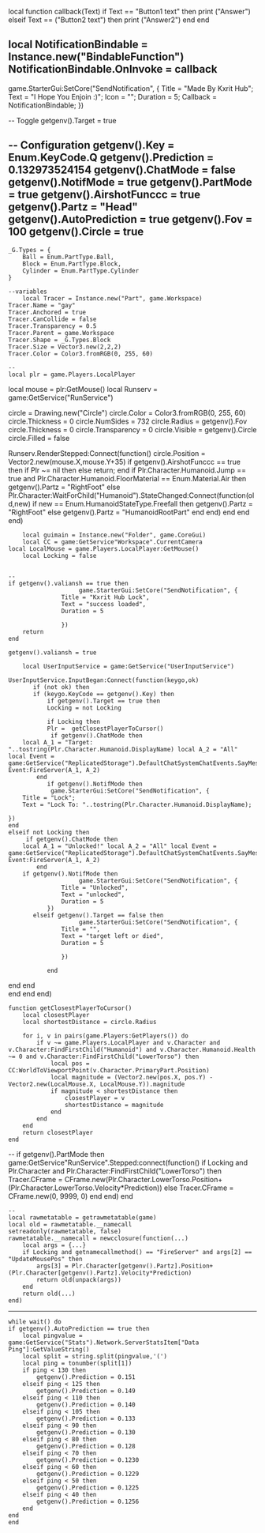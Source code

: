  local function callback(Text)
 if Text == "Button1 text" then
  print ("Answer")
elseif Text == ("Button2 text") then
 print ("Answer2")
 end
end

local NotificationBindable = Instance.new("BindableFunction")
NotificationBindable.OnInvoke = callback
--
game.StarterGui:SetCore("SendNotification",  {
 Title = "Made By Kxrit Hub";
 Text = "I Hope You Enjoin :)";
 Icon = "";
 Duration = 5;
 Callback = NotificationBindable;
})

-- Toggle
getgenv().Target = true

-- Configuration
getgenv().Key = Enum.KeyCode.Q
getgenv().Prediction = 0.132973524154
getgenv().ChatMode = false
getgenv().NotifMode = true
    getgenv().PartMode = true
    getgenv().AirshotFunccc = true
    getgenv().Partz = "Head"
getgenv().AutoPrediction = true
getgenv().Fov = 100
getgenv().Circle = true
--
    _G.Types = {
        Ball = Enum.PartType.Ball,
        Block = Enum.PartType.Block, 
        Cylinder = Enum.PartType.Cylinder
    }
    
    --variables                 
    	local Tracer = Instance.new("Part", game.Workspace)
    Tracer.Name = "gay"	
    Tracer.Anchored = true		
    Tracer.CanCollide = false
    Tracer.Transparency = 0.5
    Tracer.Parent = game.Workspace	
    Tracer.Shape = _G.Types.Block
    Tracer.Size = Vector3.new(2,2,2)
    Tracer.Color = Color3.fromRGB(0, 255, 60)
    
    --
    local plr = game.Players.LocalPlayer
local mouse = plr:GetMouse()
local Runserv = game:GetService("RunService")

circle = Drawing.new("Circle")
circle.Color = Color3.fromRGB(0, 255, 60)
circle.Thickness = 0
circle.NumSides = 732
circle.Radius = getgenv().Fov
circle.Thickness = 0
circle.Transparency = 0
circle.Visible = getgenv().Circle
circle.Filled = false

Runserv.RenderStepped:Connect(function()
    circle.Position = Vector2.new(mouse.X,mouse.Y+35)
    if getgenv().AirshotFunccc == true then
            if Plr ~= nil then else return; end
            if Plr.Character.Humanoid.Jump == true and Plr.Character.Humanoid.FloorMaterial == Enum.Material.Air then
                getgenv().Partz = "RightFoot"
            else
                Plr.Character:WaitForChild("Humanoid").StateChanged:Connect(function(old,new)
                    if new == Enum.HumanoidStateType.Freefall then
                    getgenv().Partz = "RightFoot"
                    else
                        getgenv().Partz = "HumanoidRootPart"
                    end
                end)
            end
end
end)
    
    	local guimain = Instance.new("Folder", game.CoreGui)
    	local CC = game:GetService"Workspace".CurrentCamera
    local LocalMouse = game.Players.LocalPlayer:GetMouse()
    	local Locking = false
    
    	
    --
    if getgenv().valiansh == true then
                        game.StarterGui:SetCore("SendNotification", {
                   Title = "Kxrit Hub Lock",
                   Text = "success loaded",
                   Duration = 5
        
                   })
        return
    end
    
    getgenv().valiansh = true
    
        local UserInputService = game:GetService("UserInputService")

    UserInputService.InputBegan:Connect(function(keygo,ok)
           if (not ok) then
           if (keygo.KeyCode == getgenv().Key) then
               if getgenv().Target == true then
               Locking = not Locking
               
               if Locking then
               Plr =  getClosestPlayerToCursor()
                if getgenv().ChatMode then
        local A_1 = "Target: "..tostring(Plr.Character.Humanoid.DisplayName) local A_2 = "All" local Event = game:GetService("ReplicatedStorage").DefaultChatSystemChatEvents.SayMessageRequest Event:FireServer(A_1, A_2) 
        	end	
               if getgenv().NotifMode then
    			game.StarterGui:SetCore("SendNotification", {
        Title = "Lock";
        Text = "Lock To: "..tostring(Plr.Character.Humanoid.DisplayName);
    
    })
    end
    elseif not Locking then
         if getgenv().ChatMode then
        local A_1 = "Unlocked!" local A_2 = "All" local Event = game:GetService("ReplicatedStorage").DefaultChatSystemChatEvents.SayMessageRequest Event:FireServer(A_1, A_2) 
        	end	
        if getgenv().NotifMode then
                        game.StarterGui:SetCore("SendNotification", {
                   Title = "Unlocked",
                   Text = "unlocked",
                   Duration = 5
               })
           elseif getgenv().Target == false then
                        game.StarterGui:SetCore("SendNotification", {
                   Title = "",
                   Text = "target left or died",
                   Duration = 5
     
                   })
               
               end
                  
 
 end     end   
end
end
end)
	
	function getClosestPlayerToCursor()
		local closestPlayer
		local shortestDistance = circle.Radius

		for i, v in pairs(game.Players:GetPlayers()) do
			if v ~= game.Players.LocalPlayer and v.Character and v.Character:FindFirstChild("Humanoid") and v.Character.Humanoid.Health ~= 0 and v.Character:FindFirstChild("LowerTorso") then
				local pos = CC:WorldToViewportPoint(v.Character.PrimaryPart.Position)
				local magnitude = (Vector2.new(pos.X, pos.Y) - Vector2.new(LocalMouse.X, LocalMouse.Y)).magnitude
				if magnitude < shortestDistance then
					closestPlayer = v
					shortestDistance = magnitude
				end
			end
		end
		return closestPlayer
	end
--
if getgenv().PartMode then
	game:GetService"RunService".Stepped:connect(function()
		if Locking and Plr.Character and Plr.Character:FindFirstChild("LowerTorso") then
			Tracer.CFrame = CFrame.new(Plr.Character.LowerTorso.Position+(Plr.Character.LowerTorso.Velocity*Prediction))
		else
			Tracer.CFrame = CFrame.new(0, 9999, 0)
		end
	end)
end

    
    
    --
	local rawmetatable = getrawmetatable(game)
	local old = rawmetatable.__namecall
	setreadonly(rawmetatable, false)
	rawmetatable.__namecall = newcclosure(function(...)
		local args = {...}
		if Locking and getnamecallmethod() == "FireServer" and args[2] == "UpdateMousePos" then
			args[3] = Plr.Character[getgenv().Partz].Position+(Plr.Character[getgenv().Partz].Velocity*Prediction)
			return old(unpack(args))
		end
		return old(...)
	end)
---
	while wait() do
	if getgenv().AutoPrediction == true then
        local pingvalue = game:GetService("Stats").Network.ServerStatsItem["Data Ping"]:GetValueString()
        local split = string.split(pingvalue,'(')
        local ping = tonumber(split[1])
        if ping < 130 then
            getgenv().Prediction = 0.151
        elseif ping < 125 then
            getgenv().Prediction = 0.149
        elseif ping < 110 then
            getgenv().Prediction = 0.140
        elseif ping < 105 then
            getgenv().Prediction = 0.133
        elseif ping < 90 then
            getgenv().Prediction = 0.130
        elseif ping < 80 then
            getgenv().Prediction = 0.128
        elseif ping < 70 then
            getgenv().Prediction = 0.1230
        elseif ping < 60 then
            getgenv().Prediction = 0.1229
        elseif ping < 50 then
            getgenv().Prediction = 0.1225
        elseif ping < 40 then
            getgenv().Prediction = 0.1256
        end
	end
    end
